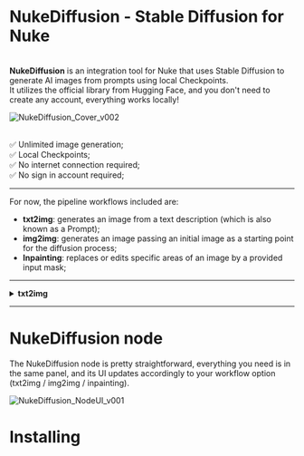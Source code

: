 <h1>NukeDiffusion - Stable Diffusion for Nuke</h1> 

<br>**NukeDiffusion** is an integration tool for Nuke that uses Stable Diffusion to generate AI images from prompts using local Checkpoints.
<br>It utilizes the official library from Hugging Face, and you don't need to create any account, everything works locally!

![NukeDiffusion_Cover_v002](https://github.com/danilodelucio/NukeDiffusion/assets/47226196/d230497e-f1d7-4687-9299-7f7487e5718f)


<br>:white_check_mark: Unlimited image generation;
<br>:white_check_mark: Local Checkpoints;
<br>:white_check_mark: No internet connection required;
<br>:white_check_mark: No sign in account required;

---

For now, the pipeline workflows included are:

- **txt2img**: generates an image from a text description (which is also known as a Prompt);
- **img2img**: generates an image passing an initial image as a starting point for the diffusion process;
- **Inpainting**: replaces or edits specific areas of an image by a provided input mask;

---

<details>
<summary><b>txt2img</b></summary>
 
</details>


---


<h1>NukeDiffusion node</h1>

The NukeDiffusion node is pretty straightforward, everything you need is in the same panel, and its UI updates accordingly to your workflow option (txt2img / img2img / inpainting).

![NukeDiffusion_NodeUI_v001](https://github.com/danilodelucio/NukeDiffusion/assets/47226196/07bed17b-b564-49d8-8567-26741bd721f5)


<h1>Installing</h1>
